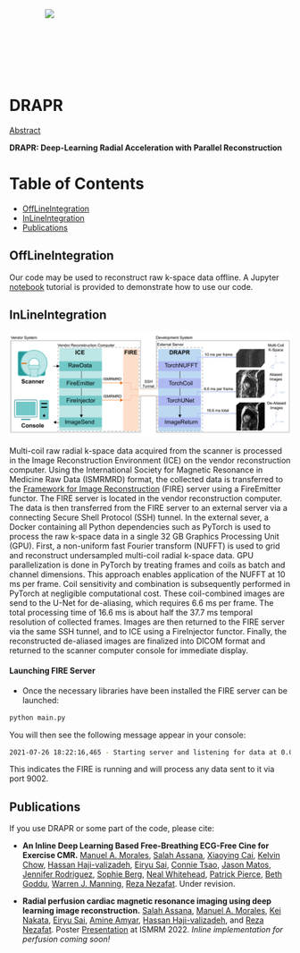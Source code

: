 <img src='vids/video_1_lowres.gif' align="right" width=440>

<br><br><br><br><br><br>

# DRAPR
[Abstract](https://github.com/HMS-CardiacMR/RealTimeCine/tree/main/Abstract)

**DRAPR: Deep-Learning Radial Acceleration with Parallel Reconstruction**  

# Table of Contents 
- [OffLineIntegration](#OffLineIntegration)
- [InLineIntegration](#InLineIntegration)
- [Publications](#Publications)

## OffLineIntegration

Our code may be used to reconstruct raw k-space data offline. A Jupyter [notebook](https://github.com/HMS-CardiacMR/RealTimeCine/blob/main/notebooks/tutorial_basic.ipynb) tutorial is provided to demonstrate how to use our code. 


## InLineIntegration

<img src="vids/figure_2.png" width="800">

Multi-coil raw radial k-space data acquired from the scanner is processed in the Image Reconstruction Environment (ICE) on the vendor reconstruction computer. Using the International Society for Magnetic Resonance in Medicine Raw Data (ISMRMRD) format, the collected data is transferred to the [Framework for Image Reconstruction](https://github.com/kspaceKelvin/python-ismrmrd-server) (FIRE) server using a FireEmitter functor. The FIRE server is located in the vendor reconstruction computer. The data is then transferred from the FIRE server to an external server via a connecting Secure Shell Protocol (SSH) tunnel. In the external sever, a Docker containing all Python dependencies such as PyTorch is used to process the raw k-space data in a single 32 GB Graphics Processing Unit (GPU). First, a non-uniform fast Fourier transform (NUFFT) is used to grid and reconstruct undersampled multi-coil radial k-space data. GPU parallelization is done in PyTorch by treating frames and coils as batch and channel dimensions. This approach enables application of the NUFFT at 10 ms per frame. Coil sensitivity and combination is subsequently performed in PyTorch at negligible computational cost. These coil-combined images are send to the U-Net for de-aliasing, which requires 6.6 ms per frame. The total processing time of 16.6 ms is about half the 37.7 ms temporal resolution of collected frames. Images are then returned to the FIRE server via the same SSH tunnel, and to ICE using a FireInjector functor. Finally, the reconstructed de-aliased images are finalized into DICOM format and returned to the scanner computer console for immediate display.

#### Launching FIRE Server 

- Once the necessary libraries have been installed the FIRE server can be launched:
```bash
python main.py
```

You will then see the following message appear in your console:

```bash
2021-07-26 18:22:16,465 - Starting server and listening for data at 0.0.0.0:9002
```

This indicates the FIRE is running and will process any data sent to it via port 9002.

## Publications

If you use DRAPR or some part of the code, please cite:
- **An Inline Deep Learning Based Free-Breathing ECG-Free Cine for Exercise CMR.** [Manuel A. Morales](https://cardiacmr.hms.harvard.edu/people/manuel-morales-phd), [Salah Assana](https://cardiacmr.hms.harvard.edu/people/salah-assana), [Xiaoying Cai](https://cardiacmr.hms.harvard.edu/people/xiaoying-cai-phd), [Kelvin Chow](https://marketing.webassets.siemens-healthineers.com/1800000007010698/f017dc5c4ecd/Siemens-Healthineers-Meet_Healthineers_Kelvin_Chow_1800000007010698.pdf), [Hassan Haji-valizadeh](https://cardiacmr.hms.harvard.edu/people/hassan-haji-valizadeh-phd), [Eiryu Sai](https://cardiacmr.hms.harvard.edu/people/eiryu-sai-md-phd), [Connie Tsao](https://cardiacmr.hms.harvard.edu/people/connie-tsao), [Jason Matos](https://cardiacmr.hms.harvard.edu/people/jason-matos-md), [Jennifer Rodriguez](https://cardiacmr.hms.harvard.edu/people/jennifer-rodriguez), [Sophie Berg](https://cardiacmr.hms.harvard.edu/people/sophie-berg), [Neal Whitehead](https://cardiacmr.hms.harvard.edu/people/neal-whitehead-rn), [Patrick Pierce](https://cardiacmr.hms.harvard.edu/people/patrick-pierce), [Beth Goddu](https://cardiacmr.hms.harvard.edu/people/beth-goddu), [Warren J. Manning](https://cardiacmr.hms.harvard.edu/people/warren-j-manning), [Reza Nezafat](https://cardiacmr.hms.harvard.edu/people/reza-nezafat). Under revision.

- **Radial perfusion cardiac magnetic resonance imaging using deep learning image reconstruction.** [Salah Assana](https://cardiacmr.hms.harvard.edu/people/salah-assana), [Manuel A. Morales](https://cardiacmr.hms.harvard.edu/people/manuel-morales-phd), [Kei Nakata](https://cardiacmr.hms.harvard.edu/people/kei-nakata-md-phd), [Eiryu Sai](https://cardiacmr.hms.harvard.edu/people/eiryu-sai-md-phd), [Amine Amyar](https://cardiacmr.hms.harvard.edu/people/amine-amyar-phd), [Hassan Haji-valizadeh](https://cardiacmr.hms.harvard.edu/people/hassan-haji-valizadeh-phd), and [Reza Nezafat](https://cardiacmr.hms.harvard.edu/people/reza-nezafat). Poster [Presentation](https://submissions.mirasmart.com/ISMRM2022/Itinerary/ConferenceMatrixEventDetail.aspx?ses=G-169) at ISMRM 2022. *Inline implementation for perfusion coming soon!*

